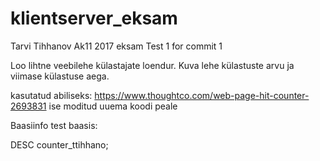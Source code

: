 # klientserver_eksam
Tarvi Tihhanov Ak11 2017 eksam
Test 1 for commit 1

Loo lihtne veebilehe külastajate loendur. Kuva lehe külastuste arvu ja viimase külastuse aega.


kasutatud abiliseks:
https://www.thoughtco.com/web-page-hit-counter-2693831
ise moditud uuema koodi peale


Baasiinfo
test baasis:

DESC counter_ttihhano;
